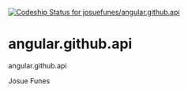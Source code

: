 
[ ![Codeship Status for josuefunes/angular.github.api](https://codeship.com/projects/13e703aa-b541-4b97-bd7b-b3a0341c93c2/status)](https://codeship.com/projects/260890)


angular.github.api
====================

angular.github.api

Josue Funes